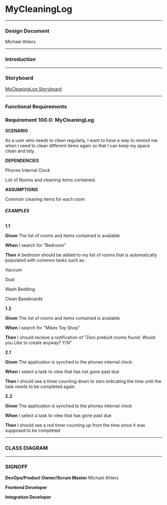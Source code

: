 # **MyCleaningLog**
______________________________

### **Design Document**

Michael Ahlers

______________________________

### **Introduction**


______________________________
### **Storyboard**

[MyCleaningLog Storyboard](https://projects.invisionapp.com/prototype/ckyiy7qe9004yss01a4emsp35/play)

______________________________
### **Functional Requirements**

### **Requirement 100.0: MyCleaningLog**

**SCENARIO**

As a user who needs to clean regularly, I want to have a way to remind me when I need to clean different items again so that I can keep my space clean and tidy.

**DEPENDENCIES**

Phones Internal Clock

List of Rooms and cleaning items contained.

**ASSUMPTIONS**

Common cleaning items for each room

###### **EXAMPLES**

**1.1**

**Given** The list of rooms and items contained is available

**When** I search for “Bedroom"

**Then** A bedroom should be added to my list of rooms that is automatically populated with common tasks such as:

Vaccum

Dust

Wash Bedding

Clean Baseboards

**1.2**

**Given** The list of rooms and items contained is available

**When** I search for “Mikes Toy Shop"

**Then** I should recieve a notification of "Zero prebuilt rooms found. Would you Like to create anyway? Y/N"




**2.1**

**Given** The application is synched to the phones internal clock

**When** I select a task to view that has not gone past due

**Then** I should see a timer counting down to zero indicating the time until the task needs to be completed again


**2.2**

**Given** The application is synched to the phones internal clock

**When** I select a task to view that has gone past due

**Then** I should see a red timer counting up from the time since it was supposed to be completed


______________________________

### **CLASS DIAGRAM**


______________________________

### **SIGNOFF**



**DevOps/Product Owner/Scrum Master** Michael Ahlers

**Frontend Developer**

**Integration Developer**
		
		


